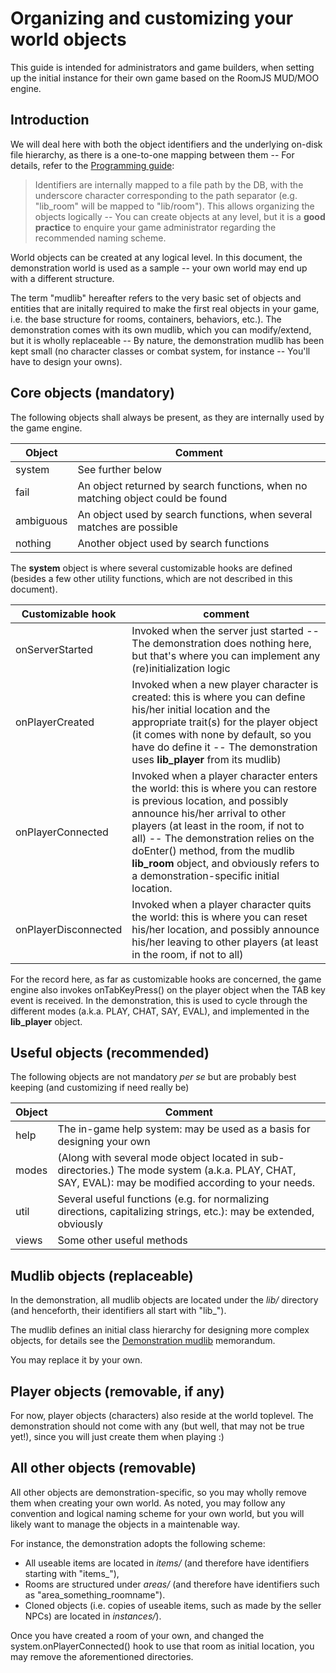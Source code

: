 # Organizing and customizing your world objects

This guide is intended for administrators and game builders, when setting up the initial instance for their own game based on the RoomJS MUD/MOO engine.

## Introduction
We will deal here with both the object identifiers and the underlying on-disk file hierarchy, as there is a one-to-one mapping between them -- For details, refer to the  [Programming guide](PROGRAMMING.md):

> Identifiers are internally mapped to a file path by the DB, with the underscore character
> corresponding to the path separator (e.g. "lib\_room" will be mapped to "lib/room"). This allows
> organizing the objects logically -- You can create objects at any level, but it is a **good practice**
>to enquire your game administrator regarding the recommended naming scheme.

World objects can be created at any logical level. In this document, the demonstration world is used as a sample -- your own world may end up with a different structure.

The term "mudlib" hereafter refers to the very basic set of objects and entities that are initally required to make the first real objects in your game, i.e. the base structure for rooms, containers, behaviors, etc.). The demonstration comes with its own mudlib, which you can modify/extend, but it is wholly replaceable -- By nature, the demonstration mudlib has been kept small (no character classes or combat system, for instance -- You'll have to design your owns).

## Core objects (mandatory)
The following objects shall always be present, as they are internally used by the game engine.

| Object     | Comment |
| ---------- | ------- |
| system     | See further below |
| fail       | An object returned by search functions, when no matching object could be found |
| ambiguous  | An object used by search functions, when several matches are possible |
| nothing    | Another object used by search functions |

The **system** object is where several customizable hooks are defined (besides a few other utility functions, which are not described in this document).

| Customizable hook    | comment |
| -------------------- | ------- |
| onServerStarted | Invoked when the server just started -- The demonstration does nothing here, but that's where you can implement any (re)initialization logic |
| onPlayerCreated | Invoked when a new player character is created: this is where you can define his/her initial location and the appropriate trait(s) for the player object (it comes with none by default, so you have do define it -- The demonstration uses **lib\_player** from its mudlib) |
| onPlayerConnected | Invoked when a player character enters the world: this is where you can restore is previous location, and possibly announce his/her arrival to other players (at least in the room, if not to all) -- The demonstration relies on the doEnter() method, from the mudlib **lib\_room** object, and obviously refers to a demonstration-specific initial location. |
| onPlayerDisconnected | Invoked when a player character quits the world: this is where you can reset his/her location, and possibly announce his/her leaving to other players (at least in the room, if not to all) |

For the record here, as far as customizable hooks are concerned, the game engine also invokes onTabKeyPress() on the player object when the TAB key event is received. In the demonstration, this is used to cycle through the different modes (a.k.a. PLAY, CHAT, SAY, EVAL), and implemented in the **lib\_player** object.

## Useful objects (recommended)
The following objects are not mandatory *per se* but are probably best keeping (and customizing if need really be)

| Object     | Comment |
| ---------- | ------- |
| help       | The in-game help system: may be used as a basis for designing your own |
| modes      | (Along with several mode object located in sub-directories.) The mode system (a.k.a. PLAY, CHAT, SAY, EVAL): may be modified according to your needs. |
| util  | Several useful functions (e.g. for normalizing directions, capitalizing strings, etc.): may be extended, obviously |
| views  | Some other useful methods |

## Mudlib objects (replaceable)

In the demonstration, all mudlib objects are located under the *lib/* directory (and henceforth, their identifiers all start with "lib\_").

The mudlib defines an initial class hierarchy for designing more complex objects, for details see the [Demonstration mudlib](DEMO_MUDLIB.md) memorandum.

You may replace it by your own.

## Player objects (removable, if any)

For now, player objects (characters) also reside at the world toplevel.
The demonstration should not come with any (but well, that may not be true yet!), since you will just create them when playing :)

## All other objects (removable)

All other objects are demonstration-specific, so you may wholly remove them when creating your own world. As noted, you may follow any convention and logical naming scheme for your own world, but you will likely want to manage the objects in a maintenable way. 

For instance, the demonstration adopts the following scheme:
- All useable items are located in *items/* (and therefore have identifiers starting with "items\_"),
- Rooms are structured under *areas/* (and therefore have identifiers such as "area\_something\_roomname").
- Cloned objects (i.e. copies of useable items, such as made by the seller NPCs) are located in *instances/*).

Once you have created a room of your own, and changed the system.onPlayerConnected() hook
to use that room as initial location, you may remove the aforementioned directories.

